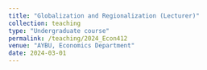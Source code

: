 ```yaml
---
title: "Globalization and Regionalization (Lecturer)"
collection: teaching
type: "Undergraduate course"
permalink: /teaching/2024_Econ412
venue: "AYBU, Economics Department"
date: 2024-03-01
---
```

